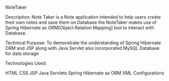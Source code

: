 NoteTaker

Description:
    Note Taker is a Note application intended to help users create their own notes and save them on Database
the NoteTaker makes use of Spring Hibernate as ORM[Object Relation Mapping] tool to interact with Database.

Technical Purpose:
    To demonstrate the understanding of Spring Hibernate ORM and JSP along with Java Servlet
    also incorporated MySQL Database for data storage

Technologies Used:

HTML
CSS
JSP
Java Servlets
Spring Hibernate as ORM
XML Configurations


